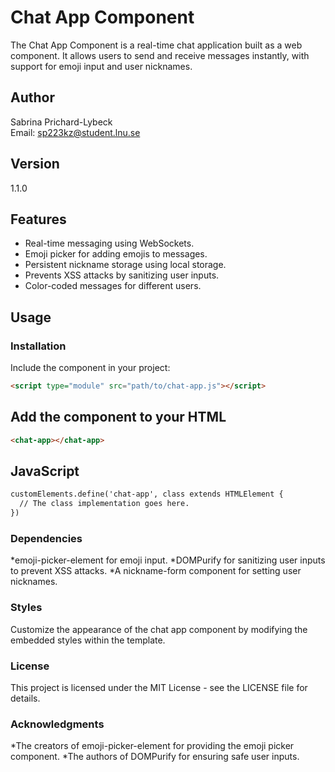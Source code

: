 # Chat App Component

The Chat App Component is a real-time chat application built as a web component. It allows users to send and receive messages instantly, with support for emoji input and user nicknames.

## Author

Sabrina Prichard-Lybeck  
Email: <sp223kz@student.lnu.se>  

## Version

1.1.0

## Features

- Real-time messaging using WebSockets.
- Emoji picker for adding emojis to messages.
- Persistent nickname storage using local storage.
- Prevents XSS attacks by sanitizing user inputs.
- Color-coded messages for different users.

## Usage

### Installation

Include the component in your project:

```html
<script type="module" src="path/to/chat-app.js"></script>
```

## Add the component to your HTML

```html
<chat-app></chat-app>
```

## JavaScript

```html
customElements.define('chat-app', class extends HTMLElement {
  // The class implementation goes here.
})
```

### Dependencies

*emoji-picker-element for emoji input.
*DOMPurify for sanitizing user inputs to prevent XSS attacks.
*A nickname-form component for setting user nicknames.

### Styles

Customize the appearance of the chat app component by modifying the embedded styles within the template.

### License

This project is licensed under the MIT License - see the LICENSE file for details.

### Acknowledgments

*The creators of emoji-picker-element for providing the emoji picker component.
*The authors of DOMPurify for ensuring safe user inputs.
